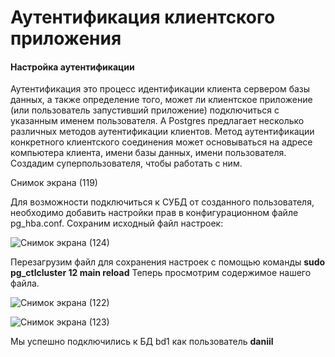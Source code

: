 # Аутентификация клиентского приложения
#### Настройка аутентификации
Аутентификация это процесс идентификации клиента сервером базы данных, а также определение того, может ли клиентское приложение (или пользователь запустивший приложение) подключиться с указанным именем пользователя.
А Postgres предлагает несколько различных методов аутентификации клиентов. Метод аутентификации конкретного клиентского соединения может основываться на адресе компьютера клиента, имени базы данных, имени пользователя.
Создадим суперпользователя, чтобы работать с ним.

Снимок экрана (119)

Для возможности подключиться к СУБД от созданного пользователя, необходимо добавить настройки прав в конфигурационном файле pg_hba.conf.
Сохраним исходный файл настроек:

![Снимок экрана (124)](https://user-images.githubusercontent.com/114056557/200575241-b9d7520c-df68-4367-b4ab-82d28e142958.png)

Перезагрузим файл для сохранения настроек с помощью команды **sudo pg_ctlcluster 12 main reload**
Теперь просмотрим содержимое нашего файла.

![Снимок экрана (122)](https://user-images.githubusercontent.com/114056557/200575829-8bc43e08-fabd-4f96-ab7b-77d730a009eb.png)


![Снимок экрана (123)](https://user-images.githubusercontent.com/114056557/200575853-6f30b54a-c709-4932-9697-041f9ce327e0.png)

Мы успешно подключились к БД bd1 как пользователь **daniil**
